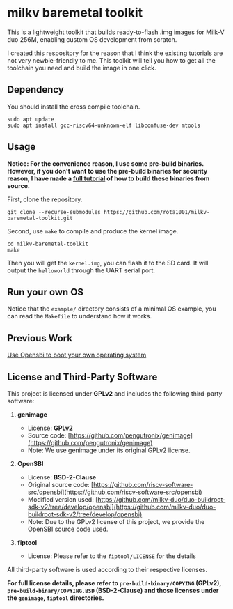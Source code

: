 # milkv baremetal toolkit
This is a lightweight toolkit that builds ready-to-flash .img images for Milk-V duo 256M, enabling custom OS development from scratch.

I created this respository for the reason that I think the existing tutorials are not very newbie-friendly to me. This toolkit will tell you how to get all the toolchain you need and build the image in one click.

## Dependency
You should install the cross compile toolchain.
```shell
sudo apt update
sudo apt install gcc-riscv64-unknown-elf libconfuse-dev mtools
```
## Usage
**Notice: For the convenience reason, I use some pre-build binaries. However, if you don't want to use the pre-build binaries for security reason, I have made a [full tutorial](docs/toolchain.md) of how to build these binaries from source.**

First, clone the repository.
```shell
git clone --recurse-submodules https://github.com/rota1001/milkv-baremetal-toolkit.git
```
Second, use `make` to compile and produce the kernel image.
```shell
cd milkv-baremetal-toolkit
make
```

Then you will get the `kernel.img`, you can flash it to the SD card. It will output the `helloworld` through the UART serial port.

## Run your own OS
Notice that the `example/` directory consists of a minimal OS example, you can read the `Makefile` to understand how it works.

## Previous Work
[Use Opensbi to boot your own operating system](https://forum.sophgo.com/t/use-opensbi-to-boot-your-own-operating-system/340)


## License and Third-Party Software

This project is licensed under **GPLv2** and includes the following third-party software:

1. **genimage**  
   - License: **GPLv2**  
   - Source code: [https://github.com/pengutronix/genimage](https://github.com/pengutronix/genimage)  
   - Note: We use genimage under its original GPLv2 license.  

2. **OpenSBI**  
   - License: **BSD-2-Clause**  
   - Original source code: [https://github.com/riscv-software-src/opensbi](https://github.com/riscv-software-src/opensbi)  
   - Modified version used: [https://github.com/milkv-duo/duo-buildroot-sdk-v2/tree/develop/opensbi](https://github.com/milkv-duo/duo-buildroot-sdk-v2/tree/develop/opensbi)  
   - Note: Due to the GPLv2 license of this project, we provide the OpenSBI source code used.  
3. **fiptool**
   - License: Please refer to the `fiptool/LICENSE` for the details

All third-party software is used according to their respective licenses.

**For full license details, please refer to `pre-build-binary/COPYING` (GPLv2), `pre-build-binary/COPYING.BSD` (BSD-2-Clause) and those licenses under the `genimage`, `fiptool` directories.**
